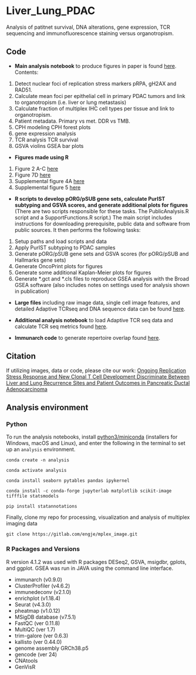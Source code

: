 # Liver_Lung_PDAC
Analysis of patitnet survival, DNA alterations, gene expression, TCR sequencing and immunofluorescence staining versus organotropism.

## Code

- **Main analysis notebook** to produce figures in paper is found [here](https://github.com/engjen/Liver_Lung_PDAC/blob/main/20221025_PDAC_pipeline_Link.ipynb).
Contents:
1. Detect nuclear foci of replication stress markers pRPA, gH2AX and RAD51.
2. Calculate mean foci per epithelial cell in primary PDAC tumors and link to organotropism (i.e. liver or lung metastasis)
3. Calculate fraction of multiplex IHC cell types per tissue and link to organotropism.
4. Patient metadata. Primary vs met. DDR vs TMB.
5. CPH modeling CPH forest plots
6. gene expression analysis
7. TCR analysis TCR survival
8. GSVA violins GSEA bar plots

- **Figures made using R**
1.  Figure 2 A-C [here](https://github.com/engjen/Liver_Lung_PDAC/blob/main/Figure_2A-C.R)
2.  Figure 7D [here](https://github.com/engjen/Liver_Lung_PDAC/blob/main/Figure_7D.R)
3.  Supplemental figure 4A [here](https://github.com/engjen/Liver_Lung_PDAC/blob/main/Supplemental_Figure_4A.R)
4.  Supplemental figure 5 [here](https://github.com/engjen/Liver_Lung_PDAC/blob/main/Supplemental_Figure5A-D_scRNA.R)

- **R scripts to develop pORG/pSUB gene sets, calculate PurIST subtyping and GSVA scores, and generate additional plots for figures**  (There are two scripts responsible for these tasks. The PublicAnalysis.R script and a SupportFunctions.R script.)  The main script includes instructions for downloading prerequisite, public data and software from public sources. It then performs the following tasks:
1.  Setup paths and load scripts and data
2.  Apply PurIST subtyping to PDAC samples
3.  Generate pORG/pSUB gene sets and GSVA scores (for pORG/pSUB and Hallmarks gene sets)
4.  Generate OncoPrint plots for figures
5.  Generate some additional Kaplan-Meier plots for figures
6.  Generate *.gct and *.cls files to reproduce GSEA analysis with the Broad GSEA software (also includes notes on settings used for analysis shown in publication)
  
- **Large files** including raw image data, single cell image features, and detailed Adaptive TCRseq and DNA sequence data can be found [here](https://www.synapse.org/#!Synapse:syn51068458/files/).

- **Additional analysis notebook** to load Adaptive TCR seq data and calculate TCR seq metrics found [here](https://github.com/engjen/Liver_Lung_PDAC/blob/main/20231222_TCR_seq_RNA_seq_data_processing.ipynb).
- **Immunarch code** to generate repertoire overlap found [here](https://github.com/engjen/Liver_Lung_PDAC/blob/main/TCR_analysis.R).

## Citation

If utilizing images, data or code, please cite our work: [Ongoing Replication Stress Response and New Clonal T Cell Development Discriminate Between Liver and Lung Recurrence Sites and Patient Outcomes in Pancreatic Ductal Adenocarcinoma](https://www.biorxiv.org/content/10.1101/2022.05.04.490552v1)


## Analysis environment

### Python
To run the analysis notebooks, install [python3/miniconda](https://docs.conda.io/en/latest/miniconda.html) (installers for Windows, macOS and Linux), and enter the following in the terminal to set up an `analysis` environment. 

`conda create -n analysis`

`conda activate analysis`

`conda install seaborn pytables pandas ipykernel`

`conda install -c conda-forge jupyterlab matplotlib scikit-image tifffile statsmodels`

`pip install statannotations`

Finally, clone my repo for processing, visualization and analysis of multiplex imaging data

`git clone https://gitlab.com/engje/mplex_image.git`

### R Packages and Versions

R version 4.1.2 was used with R packages DESeq2, GSVA, msigdbr, gplots, and ggplot.  GSEA was run in JAVA using the command line interface.

- immunarch (v0.9.0)
- ClusterProfiler (v4.6.2)
- immunedeconv (v2.1.0)
- enrichplot (v1.18.4) 
- Seurat (v4.3.0)
- pheatmap (v1.0.12) 
- MSigDB database (v7.5.1)
- FastQC (ver 0.11.8) 
- MultiQC (ver 1.7)
- trim-galore (ver 0.6.3)
- kallisto (ver 0.44.0)
- genome assembly GRCh38.p5 
- gencode (ver 24) 
- CNAtools
- GenVisR 

